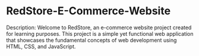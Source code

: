# RedStore-E-Commerce-Website
Description: Welcome to RedStore, an e-commerce website project created for learning purposes. This project is a simple yet functional web application that showcases the fundamental concepts of web development using HTML, CSS, and JavaScript.
